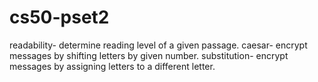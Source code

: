 # cs50-pset2

readability- determine reading level of a given passage.
caesar- encrypt messages by shifting letters by given number.
substitution- encrypt messages by assigning letters to a different letter.
